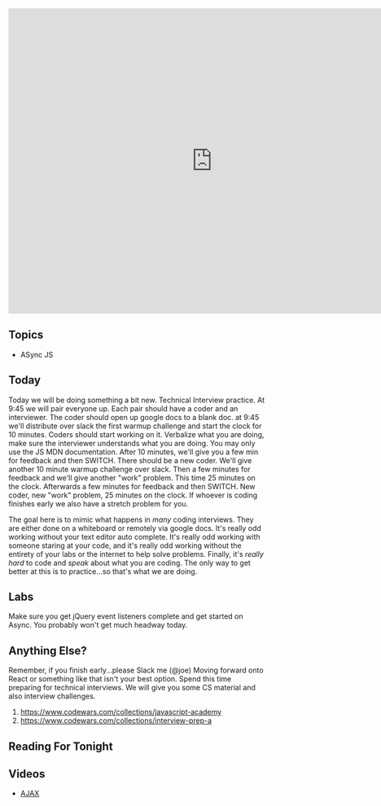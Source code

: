 <iframe src="https://calendar.google.com/calendar/embed?src=flatironschool.com_olk0a79jrplg5tcd1ormoq6o5k%40group.calendar.google.com&ctz=America/New_York" style="border: 0" width="800" height="600" frameborder="0" scrolling="no"></iframe>

## Topics

 * ASync JS

## Today

Today we will be doing something a bit new. Technical Interview practice. At 9:45 we will pair everyone up. Each pair should have a coder and an interviewer. The coder should open up google docs to a blank doc. at 9:45 we'll distribute over slack the first warmup challenge and start the clock for 10 minutes. Coders should start working on it. Verbalize what you are doing, make sure the interviewer understands what you are doing. You may only use the JS MDN documentation. After 10 minutes, we'll give
you a few min for feedback and then SWITCH. There should be a new coder. We'll give another 10 minute warmup challenge over slack. Then a few minutes for feedback and we'll give another "work" problem. This time 25 minutes on the clock. Afterwards a few minutes for feedback and then SWITCH. New coder, new "work" problem, 25 minutes on the clock. If whoever is coding finishes early we also have a stretch problem for you. 

The goal here is to mimic what happens in _many_ coding interviews. They are either done on a whiteboard or remotely via google docs. It's really odd working without your text editor auto complete. It's really odd working with someone staring at your code, and it's really odd working without the entirety of your labs or the internet to help solve problems. Finally, it's _really hard_ to code and *speak* about what you are coding. The only way to get better at this is to practice...so
that's what we are doing.

## Labs

Make sure you get jQuery event listeners complete and get started on Async. You probably won't get much headway today.

## Anything Else?

Remember, if you finish early...please Slack me (@joe) Moving forward onto React or something like that isn't your best option. Spend this time preparing for technical interviews. We will give you some CS material and also interview challenges.

 1. https://www.codewars.com/collections/javascript-academy
 2. https://www.codewars.com/collections/interview-prep-a
 

## Reading For Tonight


## Videos

 * [AJAX](http://youtu.be/kmfM1ysokYo)
